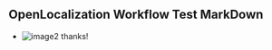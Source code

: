 ## OpenLocalization Workflow Test MarkDown
* ![image2](.\be34d047-de8d-4e04-a970-90bf39b2a1a6.png) thanks!

<!--HONumber=Jan17_HO1-->



